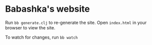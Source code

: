# Babashka's website

Run `bb generate.clj` to re-generate the site. Open `index.html` in your browser to view the site.

To watch for changes, run `bb watch`

